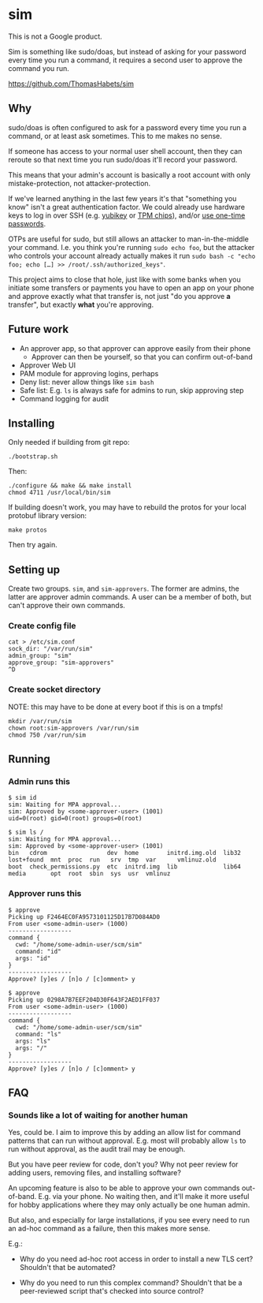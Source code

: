 # sim

This is not a Google product.

Sim is something like sudo/doas, but instead of asking for your password every
time you run a command, it requires a second user to approve the command you
run.

https://github.com/ThomasHabets/sim

## Why

sudo/doas is often configured to ask for a password every time you run a
command, or at least ask sometimes. This to me makes no sense.

If someone has access to your normal user shell account, then they can reroute
so that next time you run sudo/doas it'll record your password.

This means that your admin's account is basically a root account with only
mistake-protection, not attacker-protection.

If we've learned anything in the last few years it's that "something you know"
isn't a great authentication factor. We could already use hardware keys to log
in over SSH (e.g. [yubikey][yubikey] or [TPM chips][tpm]), and/or [use one-time
passwords][otp].

OTPs are useful for sudo, but still allows an attacker to man-in-the-middle your
command. I.e. you think you're running `sudo echo foo`, but the attacker who
controls your account already actually makes it run
`sudo bash -c "echo foo; echo […] >> /root/.ssh/authorized_keys"`.

This project aims to close that hole, just like with some banks when you
initiate some transfers or payments you have to open an app on your phone and
approve exactly what that transfer is, not just "do you approve **a** transfer",
but exactly **what** you're approving.

[yubikey]: https://blog.habets.se/2016/01/Yubikey-4-for-SSH-with-physical-presence-proof.html
[tpm]: https://blog.habets.se/2013/11/TPM-chip-protecting-SSH-keys-properly.html
[otp]: https://github.com/google/google-authenticator-libpam/

## Future work

* An approver app, so that approver can approve easily from their phone
  * Approver can then be yourself, so that you can confirm out-of-band
* Approver Web UI
* PAM module for approving logins, perhaps
* Deny list: never allow things like `sim bash`
* Safe list: E.g. `ls` is always safe for admins to run, skip approving step
* Command logging for audit

## Installing

Only needed if building from git repo:
```
./bootstrap.sh
```

Then:

```
./configure && make && make install
chmod 4711 /usr/local/bin/sim
```

If building doesn't work, you may have to rebuild the protos for your local
protobuf library version:

```
make protos
```

Then try again.

## Setting up

Create two groups. `sim`, and `sim-approvers`. The former are admins,
the latter are approver admin commands. A user can be a member of
both, but can't approve their own commands.

### Create config file

```
cat > /etc/sim.conf
sock_dir: "/var/run/sim"
admin_group: "sim"
approve_group: "sim-approvers"
^D
```

### Create socket directory

NOTE: this may have to be done at every boot if this is on a tmpfs!

```
mkdir /var/run/sim
chown root:sim-approvers /var/run/sim
chmod 750 /var/run/sim
```

## Running

### Admin runs this

```
$ sim id
sim: Waiting for MPA approval...
sim: Approved by <some-approver-user> (1001)
uid=0(root) gid=0(root) groups=0(root)
```

```
$ sim ls /
sim: Waiting for MPA approval...
sim: Approved by <some-approver-user> (1001)
bin   cdrom                 dev  home        initrd.img.old  lib32  lost+found  mnt  proc  run   srv  tmp  var      vmlinuz.old
boot  check_permissions.py  etc  initrd.img  lib             lib64  media       opt  root  sbin  sys  usr  vmlinuz
```

### Approver runs this

```
$ approve
Picking up F2464EC0FA9573101125D17B7D084AD0
From user <some-admin-user> (1000)
------------------
command {
  cwd: "/home/some-admin-user/scm/sim"
  command: "id"
  args: "id"
}
------------------
Approve? [y]es / [n]o / [c]omment> y
```

```
$ approve
Picking up 0298A7B7EEF204D30F643F2AED1FF037
From user <some-admin-user> (1000)
------------------
command {
  cwd: "/home/some-admin-user/scm/sim"
  command: "ls"
  args: "ls"
  args: "/"
}
------------------
Approve? [y]es / [n]o / [c]omment> y
```

## FAQ

### Sounds like a lot of waiting for another human

Yes, could be. I aim to improve this by adding an allow list for command
patterns that can run without approval. E.g. most will probably allow `ls` to
run without approval, as the audit trail may be enough.

But you have peer review for code, don't you? Why not peer review for adding
users, removing files, and installing software?

An upcoming feature is also to be able to approve your own commands
out-of-band. E.g. via your phone. No waiting then, and it'll make it more useful
for hobby applications where they may only actually be one human admin.

But also, and especially for large installations, if you see every need to run
an ad-hoc command as a failure, then this makes more sense.

E.g.:

* Why do you need ad-hoc root access in order to install a new TLS cert?
  Shouldn't that be automated?

* Why do you need to run this complex command? Shouldn't that be a peer-reviewed
  script that's checked into source control?
